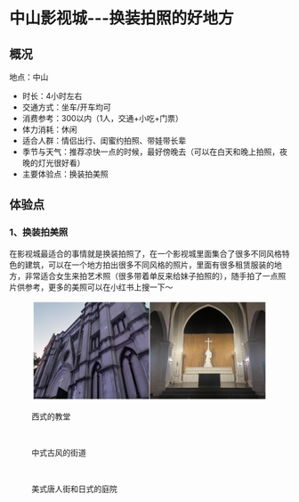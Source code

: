 # 中山影视城---换装拍照的好地方

## 概况

地点：中山

* 时长：4小时左右
* 交通方式：坐车/开车均可
* 消费参考：300以内（1人，交通+小吃+门票）
* 体力消耗：休闲
* 适合人群：情侣出行、闺蜜约拍照、带娃带长辈
* 季节与天气：推荐凉快一点的时候，最好傍晚去（可以在白天和晚上拍照，夜晚的灯光很好看）
* 主要体验点：换装拍美照

## 体验点

### 1、换装拍美照

在影视城最适合的事情就是换装拍照了，在一个影视城里面集合了很多不同风格特色的建筑，可以在一个地方拍出很多不同风格的照片，里面有很多租赁服装的地方，非常适合女生来拍艺术照（很多带着单反来给妹子拍照的），随手拍了一点照片供参考，更多的美照可以在小红书上搜一下～

<figure><img src=".gitbook/assets/影视城1.jpg" alt=""><figcaption><p>西式的教堂</p></figcaption></figure>

<figure><img src=".gitbook/assets/影视城2.jpg" alt=""><figcaption><p>中式古风的街道</p></figcaption></figure>

<figure><img src=".gitbook/assets/影视城3.jpg" alt=""><figcaption><p>美式唐人街和日式的庭院</p></figcaption></figure>
